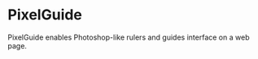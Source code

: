 PixelGuide
==========

PixelGuide enables Photoshop-like rulers and guides interface on a web page.
